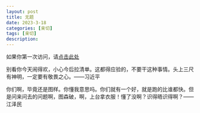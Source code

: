 ```yaml
---
layout: post
title: 无题
date: 2023-3-18
categories: [亲切]
tags: [亲切]
description: 
---
```


如果你第一次访问，请[点击此处](https://ovule-seed.github.io/blog/2023/01/30/z9-%E6%A0%B8%E5%BF%83/)

别看你今天闹得欢，小心今后拉清单。这都得应验的，不要干这种事情。头上三尺有神明，一定要有敬畏之心。——习近平

你们啊，毕竟还是图样。你懂我意思吗。你们就有一个好，就是跑的比谁都快。但是问来问去的问题啊，图森破，啊，上台拿衣服！懂了没啊？识得晤识得啊？——江泽民


